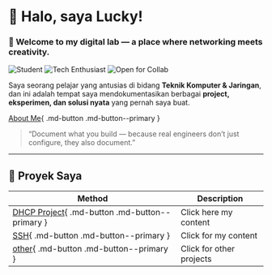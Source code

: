 # 👋 Halo, saya Lucky!

### 🚀 Welcome to my digital lab — a place where networking meets creativity.

![Student](https://img.shields.io/badge/Role-Student-blue?style=flat-square)
![Tech Enthusiast](https://img.shields.io/badge/Passion-Networking-green?style=flat-square)
![Open for Collab](https://img.shields.io/badge/Collaboration-Open-yellow?style=flat-square)

Saya seorang pelajar yang antusias di bidang **Teknik Komputer & Jaringan**, dan ini adalah tempat saya mendokumentasikan berbagai **project, eksperimen, dan solusi nyata** yang pernah saya buat.

[About Me](about-me.md){ .md-button .md-button--primary }

> “Document what you build — because real engineers don’t just configure, they also document.”

---

## 💼 Proyek Saya

| Method        | Description                         |
|---------------|-------------------------------------|
| [DHCP Project](dhcp-project.md){ .md-button .md-button--primary } | Click here my content |
| [SSH](SSH/Project-SSH.md){ .md-button .md-button--primary } | Click for my content |
| [other](projects.md){ .md-button .md-button--primary } | Click for other projects |
